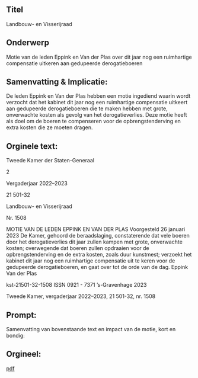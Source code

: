 ## Titel
Landbouw- en Visserijraad
## Onderwerp
Motie van de leden Eppink en Van der Plas over dit jaar nog een ruimhartige compensatie uitkeren aan gedupeerde derogatieboeren
## Samenvatting & Implicatie:

De leden Eppink en Van der Plas hebben een motie ingediend waarin wordt verzocht dat het kabinet dit jaar nog een ruimhartige compensatie uitkeert aan gedupeerde derogatieboeren die te maken hebben met grote, onverwachte kosten als gevolg van het derogatieverlies. Deze motie heeft als doel om de boeren te compenseren voor de opbrengstenderving en extra kosten die ze moeten dragen.
## Orginele text:


Tweede Kamer der Staten-Generaal

2

Vergaderjaar 2022–2023

21 501-32

Landbouw- en Visserijraad

Nr. 1508

MOTIE VAN DE LEDEN EPPINK EN VAN DER PLAS
Voorgesteld 26 januari 2023
De Kamer,
gehoord de beraadslaging,
constaterende dat vele boeren door het derogatieverlies dit jaar zullen
kampen met grote, onverwachte kosten;
overwegende dat boeren zullen opdraaien voor de opbrengstenderving en
de extra kosten, zoals duur kunstmest;
verzoekt het kabinet dit jaar nog een ruimhartige compensatie uit te keren
voor de gedupeerde derogatieboeren,
en gaat over tot de orde van de dag.
Eppink
Van der Plas

kst-21501-32-1508
ISSN 0921 - 7371
’s-Gravenhage 2023

Tweede Kamer, vergaderjaar 2022–2023, 21 501-32, nr. 1508


## Prompt:
Samenvatting van bovenstaande text en impact van de motie, kort en bondig:

## Orgineel:
[pdf](https://gegevensmagazijn.tweedekamer.nl/OData/v4/2.0/Document(a57e1545-a5c0-4cbd-8d9e-db10a5aba7d9)/resource)
